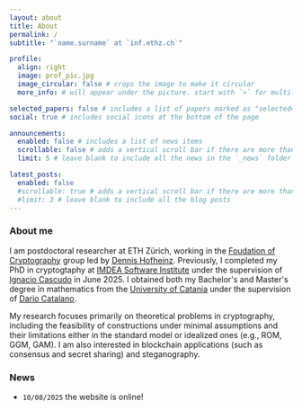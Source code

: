 ```yaml
---
layout: about
title: About
permalink: /
subtitle: "`name.surname` at `inf.ethz.ch`"

profile:
  align: right
  image: prof_pic.jpg
  image_circular: false # crops the image to make it circular
  more_info: # will appear under the picture. start with `>` for multiline

selected_papers: false # includes a list of papers marked as "selected={true}"
social: true # includes social icons at the bottom of the page

announcements:
  enabled: false # includes a list of news items
  scrollable: false # adds a vertical scroll bar if there are more than 3 news items
  limit: 5 # leave blank to include all the news in the `_news` folder

latest_posts:
  enabled: false
  #scrollable: true # adds a vertical scroll bar if there are more than 3 new posts items
  #limit: 3 # leave blank to include all the blog posts
---
```


### About me

I am postdoctoral researcher at ETH Zürich, working in the [Foudation of Cryptography](https://foc.ethz.ch/) group led by [Dennis Hofheinz](https://people.inf.ethz.ch/dhofheinz/).
Previously, I completed my PhD in cryptogtaphy at [IMDEA Software Institute](https://software.imdea.https://www.unict.it/org/people/) under the supervision of [Ignacio Cascudo](https://software.imdea.org/~ignacio.cascudo/) in June 2025.
I obtained both my Bachelor's and Master's degree in mathematics from the [University of Catania](https://www.unict.it/) under the supervision of [Dario Catalano](https://catalano.dmi.unict.it/).

My research focuses primarily on theoretical problems in cryptography, including the feasibility of constructions under minimal assumptions and their limitations either in the standard model or idealized ones (e.g., ROM, GGM, GAM). I am also interested in blockchain applications (such as consensus and secret sharing) and steganography.

### News
- `10/08/2025` the website is online!
